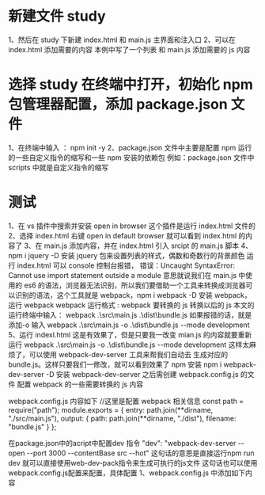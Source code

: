 # 新建文件 study

1、然后在 study 下新建 index.html 和 main.js 主界面和注入口
2、可以在 index.html 添加需要的内容 本例中写了一个列表 和 main.js 添加需要的 js 内容

# 选择 study 在终端中打开，初始化 npm 包管理器配置，添加 package.json 文件

1、在终端中输入 ： npm init -y
2、package.json 文件中主要是配置 npm 运行的一些自定义指令的缩写和一些 npm 安装的依赖包
例如：package.json 文件中 scripts 中就是自定义指令的缩写

# 测试

1、在 vs 插件中搜索并安装 open in browser 这个插件是运行 index.html 文件的
2、选择 index.html 右键 open in default browser 就可以看到 index.html 的内容了
3、在 main.js 添加内容，并在 index.html 引入 srcipt 的 main.js 脚本
4、npm i jquery -D 安装 jquery 包来设置列表的样式，偶数和奇数行的背景颜色
运行 index.html 可以 console 控制台报错，
错误：Uncaught SyntaxError: Cannot use import statement outside a module
意思就说我们在 main.js 中使用的 es6 的语法，浏览器无法识别，所以我们要借助一个工具来转换成浏览器可以识别的语法，这个工具就是 webpack，npm i webpack -D 安装 webpack， 运行 webpack
webpack 运行格式 : webpack 要转换的 js 转换以后的 js
本文的运行终端中输入：
webpack .\src\main.js .\dist\bundle.js
如果报错的话，就是添加-o 输入 webpack .\src\main.js -o .\dist\bundle.js --mode development
5、运行 indexl.html 这是有效果了，但是只要我一改变 mian.js 的内容就要重新运行 webpack .\src\main.js -o .\dist\bundle.js --mode development
这样太麻烦了，可以使用 webpack-dev-server 工具来帮我们自动去
生成对应的 bundle.js。这样只要我们一修改，就可以看到效果了
npm 安装 npm i webpack-dev-server -D
安装 webpack-dev-server 之后需创建 webpack.config.js 的文件
配置 webpack 的一些需要转换的 js 内容

webpack.config.js 内容如下
//这里是配置 webpack 相关信息
const path = require("path");
module.exports = {
entry: path.join(**dirname, "./src/main.js"),
output: {
path: path.join(**dirname, "./dist"),
filename: "bundle.js"
}
};

在package.json中的acript中配置dev 指令
    "dev": "webpack-dev-server --open --port 3000 --contentBase src --hot"
    这句话的意思是直接运行npm run dev 就可以直接使用web-dev-pack指令来生成可执行的js文件
这句话也可以使用webpack.config.js配置来配置，具体配置
1、webpack.config.js 中添加如下内容